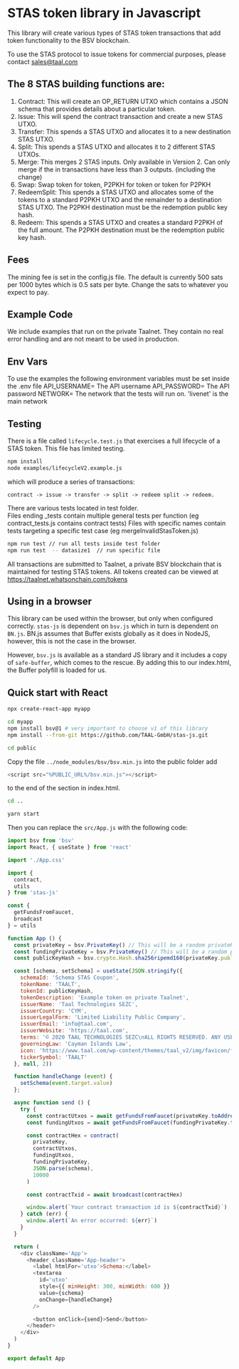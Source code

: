 # STAS token library in Javascript

This library will create various types of STAS token transactions that add token functionality to the BSV blockchain.

To use the STAS protocol to issue tokens for commercial purposes, please contact sales@taal.com

## The 8 STAS building functions are:

1. Contract: This will create an OP_RETURN UTXO which contains a JSON schema that provides details about a particular token.
2. Issue: This will spend the contract transaction and create a new STAS UTXO.
3. Transfer: This spends a STAS UTXO and allocates it to a new destination STAS UTXO.
4. Split: This spends a STAS UTXO and allocates it to 2 different STAS UTXOs.
5. Merge: This merges 2 STAS inputs. Only available in Version 2. Can only merge if the in transactions have less than 3 outputs. (including the change)
6. Swap: Swap token for token, P2PKH for token or token for P2PKH
7. RedeemSplit: This spends a STAS UTXO and allocates some of the tokens to a standard P2PKH UTXO and the remainder to a destination STAS UTXO. The P2PKH destination must be the redemption public key hash.
8. Redeem: This spends a STAS UTXO and creates a standard P2PKH of the full amount. The P2PKH destination must be the redemption public key hash.


## Fees

The mining fee is set in the config.js file. The default is currently 500 sats per 1000 bytes which is 0.5 sats per byte. Change the sats to whatever you expect to pay.

## Example Code

We include examples that run on the private Taalnet. They contain no real error handling and are not meant to be used in production.

## Env Vars

To use the examples the following environment variables must be set inside the .env file
API_USERNAME=  The API username
API_PASSWORD=  The API password
NETWORK= The network that the tests will run on. 'livenet' is the main network


## Testing
There is a file called ```lifecycle.test.js``` that exercises a full lifecycle of a STAS token. This file has limited testing.

```sh
npm install
node examples/lifecycleV2.example.js
```

which will produce a series of transactions:

```
contract -> issue -> transfer -> split -> redeem split -> redeem.
```
There are various tests located in test folder.  
Files ending _tests contain multiple general tests per function (eg contract_tests.js contains contract tests)
Files with specific names contain tests targeting a specific test case (eg mergeInvalidStasToken.js)
```sh
npm run test // run all tests inside test folder
npm run test  -- datasize1  // run specific file
```

All transactions are submitted to Taalnet, a private BSV blockchain that is maintained for testing STAS tokens.  All tokens created can be viewed at https://taalnet.whatsonchain.com/tokens

## Using in a browser

This library can be used within the browser, but only when configured correctly.  ```stas-js``` is dependent on ```bsv.js``` which in turn is dependent on ```BN.js```.  BN.js assumes that Buffer exists globally as it does in NodeJS, however, this is not the case in the browser.

However, ```bsv.js``` is available as a standard JS library and it includes a copy of ```safe-buffer```, which comes to the rescue.  By adding this to our index.html, the Buffer polyfill is loaded for us.


## Quick start with React

```sh
npx create-react-app myapp

cd myapp
npm install bsv@1 # very important to choose v1 of this library
npm install --from-git https://github.com/TAAL-GmbH/stas-js.git

cd public
```

Copy the file ```../node_modules/bsv/bsv.min.js``` into the public folder add

```javascript
<script src="%PUBLIC_URL%/bsv.min.js"></script>
```
to the end of the <head> section in index.html.

```sh
cd ..

yarn start
```

Then you can replace the ```src/App.js``` with the following code:
```javascript
import bsv from 'bsv'
import React, { useState } from 'react'

import './App.css'

import {
  contract,
  utils
} from 'stas-js'

const {
  getFundsFromFaucet,
  broadcast
} = utils

function App () {
  const privateKey = bsv.PrivateKey() // This will be a random privateKey each time the app is reloaded.
  const fundingPrivateKey = bsv.PrivateKey() // This will be a random privateKey each time the app is reloaded.
  const publicKeyHash = bsv.crypto.Hash.sha256ripemd160(privateKey.publicKey.toBuffer()).toString('hex')

  const [schema, setSchema] = useState(JSON.stringify({
    schemaId: 'Schema STAS Coupon',
    tokenName: 'TAALT',
    tokenId: publicKeyHash,
    tokenDescription: 'Example token on private Taalnet',
    issuerName: 'Taal Technologies SEZC',
    issuerCountry: 'CYM',
    issuerLegalForm: 'Limited Liability Public Company',
    issuerEmail: 'info@taal.com',
    issuerWebsite: 'https://taal.com',
    terms: '© 2020 TAAL TECHNOLOGIES SEZC\nALL RIGHTS RESERVED. ANY USE OF THIS SOFTWARE IS SUBJECT TO TERMS AND CONDITIONS OF LICENSE. USE OF THIS SOFTWARE WITHOUT LICENSE CONSTITUTES INFRINGEMENT OF INTELLECTUAL PROPERTY. FOR LICENSE DETAILS OF THE SOFTWARE, PLEASE REFER TO: www.taal.com/stas-token-license-agreement',
    governingLaw: 'Cayman Islands Law',
    icon: 'https://www.taal.com/wp-content/themes/taal_v2/img/favicon/favicon-96x96.png',
    tickerSymbol: 'TAALT'
  }, null, 2))

  function handleChange (event) {
    setSchema(event.target.value)
  };

  async function send () {
    try {
      const contractUtxos = await getFundsFromFaucet(privateKey.toAddress('testnet').toString())
      const fundingUtxos = await getFundsFromFaucet(fundingPrivateKey.toAddress('testnet').toString())

      const contractHex = contract(
        privateKey,
        contractUtxos,
        fundingUtxos,
        fundingPrivateKey,
        JSON.parse(schema),
        10000
      )

      const contractTxid = await broadcast(contractHex)

      window.alert(`Your contract transaction id is ${contractTxid}`)
    } catch (err) {
      window.alert(`An error occurred: ${err}`)
    }
  }

  return (
    <div className='App'>
      <header className='App-header'>
        <label htmlFor='utxo'>Schema:</label>
        <textarea
          id='utxo'
          style={{ minHeight: 300, minWidth: 600 }}
          value={schema}
          onChange={handleChange}
        />

        <button onClick={send}>Send</button>
      </header>
    </div>
  )
}

export default App
```
